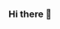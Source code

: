 ### Hi there 👋

<!--
**jaejunjeong/jaejunjeong** is a ✨ _special_ ✨ repository because its `README.md` (this file) appears on your GitHub profile.

Here are some ideas to get you started:

- 🔭 I’m currently working on edddd
- 🌱 I’m currently learning ddd
- 👯 I’m looking to collaborate on dd
- 🤔 I’m looking for help with ddd
- 💬 Ask me about dd
- 📫 How to reach me: dd
- 😄 Pronouns: dd
- ⚡ Fun fact: dd
-->
